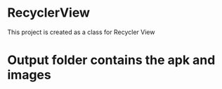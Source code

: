# RecyclerView
This project is created as a class for Recycler View

# Output folder contains the apk and images
